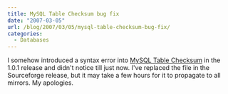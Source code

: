 ```yaml
---
title: MySQL Table Checksum bug fix
date: "2007-03-05"
url: /blog/2007/03/05/mysql-table-checksum-bug-fix/
categories:
  - Databases
---
```

I somehow introduced a syntax error into [MySQL Table Checksum](http://code.google.com/p/maatkit) in the 1.0.1 release and didn't notice till just now. I've replaced the file in the Sourceforge release, but it may take a few hours for it to propagate to all mirrors. My apologies.


